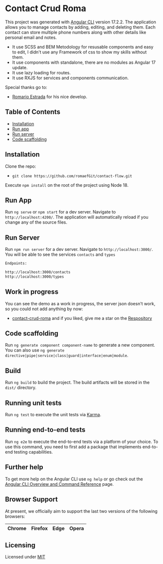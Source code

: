 # Contact Crud Roma

This project was generated with [Angular CLI](https://github.com/angular/angular-cli) version 17.2.2. The application allows you to manage contacts by adding, editing, and deleting them. Each contact can store multiple phone numbers along with other details like personal email and notes.

- It use SCSS and BEM Metodology for resusable components and easy to edit, I didn't use any Framework of css to show my skills without them.
- It use components with standalone, there are no modules as Angular 17 update.
- It use lazy loading for routes.
- It use RXJS for services and components communication.

Special thanks go to:

- [Romario Estrada](https://romaefportfolio.web.app/) for his nice develop.

## Table of Contents

- [Installation](#installation)
- [Run app](#run-app)
- [Run server](#run-server)
- [Code scaffolding](#code-scaffolding)

## Installation

Clone the repo:

- `git clone https://github.com/romaefGit/contact-flow.git`

Execute `npm install` on the root of the project using Node 18.

## Run App

Run `ng serve` or `npm start` for a dev server. Navigate to `http://localhost:4200/`. The application will automatically reload if you change any of the source files.

## Run Server

Run `npm run server` for a dev server. Navigate to `http://localhost:3000/`. You will be able to see the services `contacts` and `types`

```bash
Endpoints:

http://localhost:3000/contacts
http://localhost:3000/types
```

## Work in progress

You can see the demo as a work in progress, the server json doesn't work, so you could not add anything by now:

- [contact-crud-roma](https://contact-crud-roma.web.app/contacts) and if you liked, give me a star on the [Respository](https://github.com/romaefGit/contact-flow.git)

## Code scaffolding

Run `ng generate component component-name` to generate a new component. You can also use `ng generate directive|pipe|service|class|guard|interface|enum|module`.

## Build

Run `ng build` to build the project. The build artifacts will be stored in the `dist/` directory.

## Running unit tests

Run `ng test` to execute the unit tests via [Karma](https://karma-runner.github.io).

## Running end-to-end tests

Run `ng e2e` to execute the end-to-end tests via a platform of your choice. To use this command, you need to first add a package that implements end-to-end testing capabilities.

## Further help

To get more help on the Angular CLI use `ng help` or go check out the [Angular CLI Overview and Command Reference](https://angular.io/cli) page.

## Browser Support

At present, we officially aim to support the last two versions of the following browsers:

| Chrome | Firefox | Edge | Opera |
| ------ | ------- | ---- | ----- |

## Licensing

Licensed under [MIT](https://choosealicense.com/licenses/mit/)
